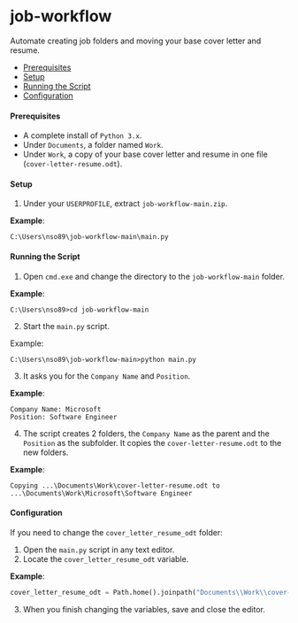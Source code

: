 # job-workflow
Automate creating job folders and moving your base cover letter and resume.

* [Prerequisites](#prerequisites)
* [Setup](#setup)
* [Running the Script](#running-the-script)
* [Configuration](#configuration)

#### <a name="prerequisites"></a>Prerequisites
* A complete install of `Python 3.x`.
* Under `Documents`, a folder named `Work`.
* Under `Work`, a copy of your base cover letter and resume in one file (`cover-letter-resume.odt`).

#### <a name="setup"></a>Setup
1. Under your `USERPROFILE`, extract `job-workflow-main.zip`.

**Example**:
```batch
C:\Users\nso89\job-workflow-main\main.py
```

#### <a name="running-the-script"></a>Running the Script
1. Open `cmd.exe` and change the directory to the `job-workflow-main` folder.

**Example**:
```batch
C:\Users\nso89>cd job-workflow-main
```

2. Start the `main.py` script.

Example:

```batch
C:\Users\nso89\job-workflow-main>python main.py
```

3. It asks you for the `Company Name` and `Position`.

**Example**:
```batch
Company Name: Microsoft
Position: Software Engineer
```

4. The script creates 2 folders, the `Company Name` as the parent and the `Position` as the subfolder. It copies the `cover-letter-resume.odt` to the new folders.

**Example**:
```batch
Copying ...\Documents\Work\cover-letter-resume.odt to ...\Documents\Work\Microsoft\Software Engineer
```

#### <a name="configuration"></a>Configuration
If you need to change the `cover_letter_resume_odt` folder:

1. Open the `main.py` script in any text editor.
2. Locate the `cover_letter_resume_odt` variable.

**Example**:
```python
cover_letter_resume_odt = Path.home().joinpath("Documents\\Work\\cover-letter-resume.odt")
```
3. When you finish changing the variables, save and close the editor.
